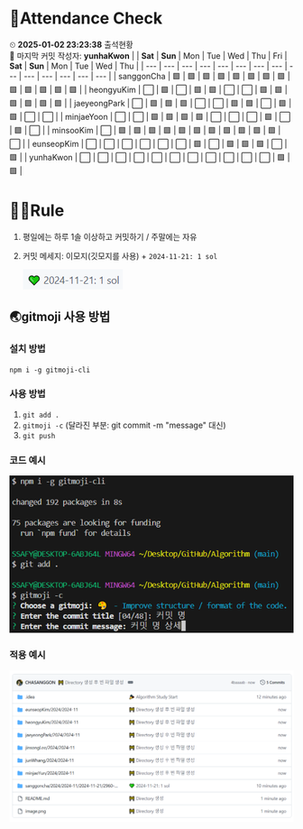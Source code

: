 <!-- Attendance Section -->
# 📅Attendance Check

⏲ **2025-01-02 23:23:38** 출석현황<br>📝 마지막 커밋 작성자: **yunhaKwon**
|   | **Sat** | **Sun** | Mon | Tue | Wed | Thu | Fri | **Sat** | **Sun** | Mon | Tue | Wed | Thu |
| --- | --- | --- | --- | --- | --- | --- | --- | --- | --- | --- | --- | --- | --- |
| sanggonCha | 🟩 | 🟩 | 🟩 | 🟩 | 🟩 | 🟩 | 🟩 | 🟩 | 🟩 | 🟩 | 🟩 | 🟩 | 🟩 |
| heongyuKim | ⬜ | 🟩 | ⬜ | 🟩 | 🟩 | ⬜ | ⬜ | 🟩 | 🟩 | 🟩 | 🟩 | 🟩 | 🟩 |
| jaeyeongPark | ⬜ | 🟩 | 🟩 | 🟩 | ⬜ | ⬜ | 🟩 | 🟩 | ⬜ | 🟩 | 🟩 | ⬜ | ⬜ |
| minjaeYoon | ⬜ | ⬜ | 🟩 | 🟩 | 🟩 | 🟩 | ⬜ | ⬜ | ⬜ | 🟩 | ⬜ | 🟩 | ⬜ |
| minsooKim | ⬜ | 🟩 | 🟩 | 🟩 | 🟩 | 🟩 | 🟩 | 🟩 | 🟩 | 🟩 | 🟩 | 🟩 | ⬜ |
| eunseopKim | ⬜ | ⬜ | ⬜ | ⬜ | ⬜ | ⬜ | 🟩 | ⬜ | 🟩 | 🟩 | 🟩 | ⬜ | 🟩 |
| yunhaKwon | ⬜ | ⬜ | ⬜ | ⬜ | ⬜ | ⬜ | ⬜ | ⬜ | ⬜ | ⬜ | ⬜ | 🟩 | 🟩 |

<!-- Rules Section -->
# 🏳‍🌈Rule
1. 평일에는 하루 1솔 이상하고 커밋하기 / 주말에는 자유
2. 커밋 메세지: 이모지(깃모지를 사용) +  `2024-11-21: 1 sol`

    ![alt text](images/image-2.png)


## 🌏gitmoji 사용 방법
### 설치 방법
`npm i -g gitmoji-cli`

### 사용 방법
1. `git add .`
2. `gitmoji -c` (달라진 부분: git commit -m "message" 대신)
3. `git push`

### 코드 예시
![alt text](images/image.png)

### 적용 예시
![alt text](images/image-1.png)
